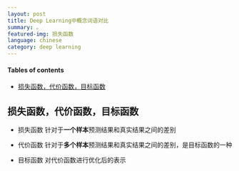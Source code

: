 ```yaml
---
layout: post
title: Deep Learning中概念词语对比
summary: 。
featured-img: 损失函数
language: chinese 
category: deep learning
---
```


#### Tables of contents
- [损失函数，代价函数，目标函数](#损失函数，代价函数，目标函数)

<a name='损失函数，代价函数，目标函数'/>

## 损失函数，代价函数，目标函数

- 损失函数
针对于**一个样本**预测结果和真实结果之间的差别

- 代价函数
针对于**多个样本**预测结果和真实结果之间的差别，是目标函数的一种

- 目标函数
对代价函数进行优化后的表示